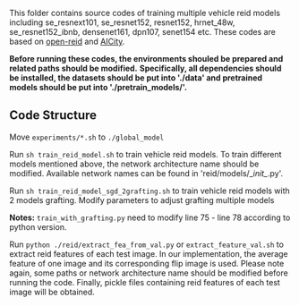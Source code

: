 This folder contains source codes of training multiple vehicle reid models including se_resnext101, se_resnet152, resnet152, hrnet_48w, se_resnet152_ibnb, densenet161, dpn107, senet154 etc. These codes are based on [open-reid](https://github.com/Cysu/open-reid) and [AICity](https://github.com/wzgwzg/AICity).


**Before running these codes, the environments shouled be prepared and related paths should be modified.**
**Specifically, all dependencies should be installed, the datasets should be put into './data' and pretrained models should be put into './pretrain_models/'.**

## Code Structure 
Move ```experiments/*.sh``` to ```./global_model``` 

Run ```sh train_reid_model.sh``` to train vehicle reid models. To train different models mentioned above, the network architecture name should be modified. Available network names can be found in 'reid/models/\__init\__.py'.  

Run ```sh train_reid_model_sgd_2grafting.sh``` to train vehicle reid models with 2 models grafting. Modify parameters to adjust grafting multiple models

**Notes:** ```train_with_grafting.py``` need to modify line 75 - line 78 according to python version.

Run ```python ./reid/extract_fea_from_val.py``` or ```extract_feature_val.sh``` to extract reid features of each test image. In our implementation, the average feature of one image and its corresponding flip image is used. Please note again, some paths or network architecture name should be modified before running the code. Finally, pickle files containing reid features of each test image will be obtained.  







